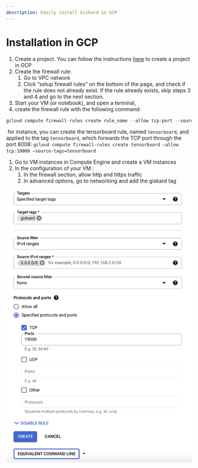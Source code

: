 ```yaml
---
description: Easily install Giskard in GCP
---
```


# Installation in GCP

1. Create a project. You can follow the instructions [here](https://cloud.google.com/resource-manager/docs/creating-managing-projects?utm\_source=codelabs\&utm\_medium=et\&utm\_campaign=CDR\_sar\_aiml\_vertexio\_\&utm\_content=-) to create a project in GCP
2. Create the firewall rule:
   1. Go to VPC network
   2. Click “setup firewall rules” on the bottom of the page, and check if the rule does not already exist. If the rule already exists, skip steps 3 and 4 and go to the next section.
3. Start your VM (or notebook), and open a terminal,
4. create the firewall rule with the following command: ​

```jsx
gcloud compute firewall-rules create rule_name --allow tcp:port --source-tags=rule_tag
```

​ for instance, you can create the tensorboard rule, named `tensorboard`, and applied to the tag `tensorboard`, which forwards the TCP port through the port 8008: ​ `gcloud compute firewall-rules create tensorboard —allow tcp:19000 —source-tags=tensorboard`

1. Go to VM instances in Compute Engine and create a VM instances
2. In the configuration of your VM :
   1. In the firewall section, allow http and https traffic
   2. In advanced options, go to networking and add the giskard tag

![](../../.gitbook/assets/image.png)
